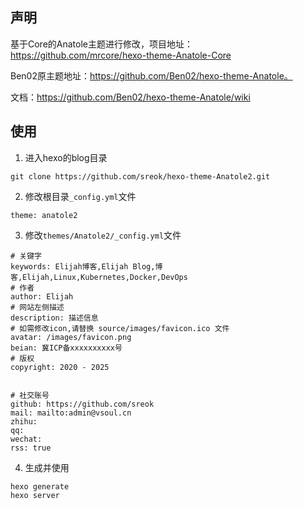 ## 声明

基于Core的Anatole主题进行修改，项目地址：https://github.com/mrcore/hexo-theme-Anatole-Core

Ben02原主题地址：https://github.com/Ben02/hexo-theme-Anatole。

文档：https://github.com/Ben02/hexo-theme-Anatole/wiki

## 使用

1. 进入hexo的blog目录
```
git clone https://github.com/sreok/hexo-theme-Anatole2.git
```

2. 修改根目录`_config.yml`文件
```
theme: anatole2
```

3. 修改`themes/Anatole2/_config.yml`文件
```
# 关键字
keywords: Elijah博客,Elijah Blog,博客,Elijah,Linux,Kubernetes,Docker,DevOps
# 作者
author: Elijah
# 网站左侧描述
description: 描述信息
# 如需修改icon,请替换 source/images/favicon.ico 文件
avatar: /images/favicon.png
beian: 冀ICP备xxxxxxxxxx号
# 版权
copyright: 2020 - 2025


# 社交账号
github: https://github.com/sreok
mail: mailto:admin@vsoul.cn
zhihu: 
qq: 
wechat: 
rss: true
```

4. 生成并使用
```
hexo generate
hexo server
```